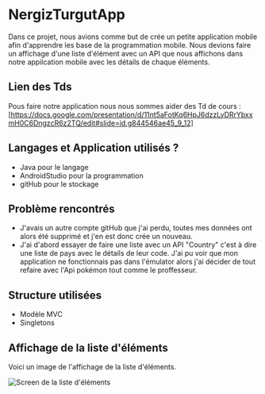 # NergizTurgutApp

Dans ce projet, nous avions comme but de crée un petite application mobile afin d'apprendre les base de la programmation mobile. 
Nous devions faire un affichage d'une liste d'élément avec un API que nous affichons dans notre appilcation mobile avec les détails de chaque
éléments. 

## Lien des Tds
Pous faire notre application nous nous sommes aider des Td de cours : 
[https://docs.google.com/presentation/d/11nt5aFotKq6HpJ6dzzLyDRrYbxxmH0C6DngzcR6z2TQ/edit#slide=id.g844546ae45_9_12]

## Langages et Application utilisés ?

+ Java pour le langage
+ AndroidStudio pour la programmation 
+ gitHub pour le stockage


## Problème rencontrés 

+ J'avais un autre compte gitHub que j'ai perdu, toutes mes données ont alors été supprimé et j'en est donc crée un nouveau. 
+ J'ai d'abord essayer de faire une liste avec un API "Country" c'est à dire une liste de pays avec le détails de leur code. 
J'ai pu voir que mon application ne fonctionnais pas dans l'émulator alors j'ai décider de tout refaire avec l'Api pokémon tout comme 
le proffesseur. 

## Structure utilisées

+ Modèle MVC
+ Singletons


## Affichage de la liste d'éléments

Voici un image de l'affichage de la liste d'éléments. 

![Screen de la liste d'éléments](https://github.com/Nergiz-Turgut/NergizTurgutApp/issues/1#issue-628038683)
